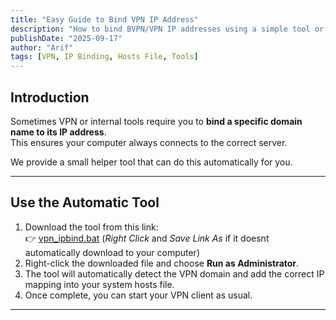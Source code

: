 ```yaml
---
title: "Easy Guide to Bind VPN IP Address"
description: "How to bind BVPN/VPN IP addresses using a simple tool or by editing the hosts file manually."
publishDate: "2025-09-17"
author: "Arif"
tags: [VPN, IP Binding, Hosts File, Tools]
---
```


## Introduction
Sometimes VPN or internal tools require you to **bind a specific domain name to its IP address**.  
This ensures your computer always connects to the correct server.  

We provide a small helper tool that can do this automatically for you.

---

## Use the Automatic Tool
1. Download the tool from this link:  
   👉 [vpn_ipbind.bat](https://file.mocina.my.id/play/vpn_ipbind.bat)  (*Right Click* and *Save Link As* if it doesnt automatically download to your computer)
2. Right-click the downloaded file and choose **Run as Administrator**.  
3. The tool will automatically detect the VPN domain and add the correct IP mapping into your system hosts file.  
4. Once complete, you can start your VPN client as usual.

---